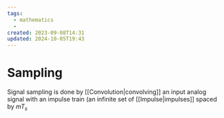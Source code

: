 ```yaml
---
tags:
  - mathematics
  - 
created: 2023-09-08T14:31
updated: 2024-10-05T19:43
---
```


# Sampling
Signal sampling is done by [[Convolution|convolving]] an input analog signal with an impulse train (an infinite set of [[Impulse|impulses]] spaced by $mT_{s}$
